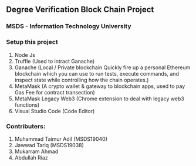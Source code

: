 ## Degree Verification Block Chain Project
### MSDS - Information Technology University


### Setup this project
 1. Node Js
 2. Truffle (Used to intract Ganache)
 3. Ganache (Local / Private blockchain Quickly fire up a personal Ethereum blockchain which you can use to run tests, execute commands, and inspect state while controlling how the chain operates.)
 4. MetaMask (A crypto wallet & gateway to blockchain apps, used to pay Gas Fee for contract transection)
 5. MetaMask Legacy Web3 (Chrome extension to deal with legacy web3 functions)
 6. Visual Studio Code (Code Editor)

 
### Contributers:
 1. Muhammad Taimur Adil (MSDS19040)
 2. Jawwad Tariq (MSDS19038)
 3. Mukarram Ahmad
 4. Abdullah Riaz
